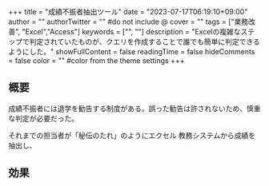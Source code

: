 +++
title = "成績不振者抽出ツール"
date = "2023-07-17T06:19:10+09:00"
author = ""
authorTwitter = "" #do not include @
cover = ""
tags = ["業務改善", "Excel","Access"]
keywords = ["", ""]
description = "Excelの複雑なステップで判定されていたものが、クエリを作成することで誰でも簡単に判定できるようにした。"
showFullContent = false
readingTime = false
hideComments = false
color = "" #color from the theme settings
+++
## 概要

成績不振者には退学を勧告する制度がある。誤った勧告は許されないため、慎重な判定が必要だった。

それまでの担当者が「秘伝のたれ」のようにエクセル
教務システムから成績を抽出し、

## 効果
